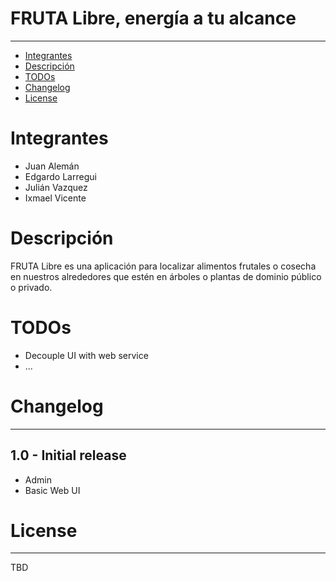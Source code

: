 # FRUTA Libre, energía a tu alcance

---

- [Integrantes](#integrantes)
- [Descripción](#descripción)
- [TODOs](#todos)
- [Changelog](#changelog)
- [License](#license)


# Integrantes

* Juan Alemán
* Edgardo Larregui
* Julián Vazquez
* Ixmael Vicente


# Descripción

FRUTA Libre es una aplicación para localizar alimentos frutales o cosecha en nuestros alrededores que estén en árboles o plantas de dominio público o privado.


# TODOs

* Decouple UI with web service
* ...


# Changelog
---------

1.0 - Initial release
-----------------------
* Admin
* Basic Web UI


# License
---------
TBD
